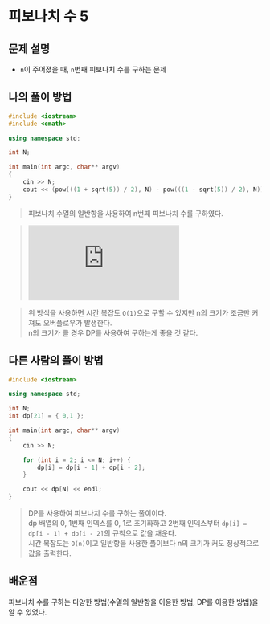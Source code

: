 # 피보나치 수 5

## 문제 설명

* `n`이 주어졌을 때, `n`번째 피보나치 수를 구하는 문제

## 나의 풀이 방법

```c++
#include <iostream>
#include <cmath>

using namespace std;

int N;

int main(int argc, char** argv)
{
	cin >> N;
	cout << (pow(((1 + sqrt(5)) / 2), N) - pow(((1 - sqrt(5)) / 2), N)) / sqrt(5) << endl;
}
```

> 피보나치 수열의 일반항을 사용하여 n번째 피보나치 수를 구하였다.

> ![latex](https://latex.codecogs.com/gif.latex?a_%7Bn%7D%3D%5Cfrac%7B1%7D%7B%5Csqrt%7B5%7D%7D%5Cleft%20%5C%7B%20%5Cleft%20%28%20%5Cfrac%7B1&plus;%5Csqrt%7B5%7D%7D%7B2%7D%20%5Cright%20%29%20%5E%20%7Bn%7D%20-%20%5Cleft%20%28%20%5Cfrac%7B1-%5Csqrt%7B5%7D%7D%7B2%7D%20%5Cright%20%29%20%5E%7Bn%7D%20%5Cright%20%5C%7D)

> 위 방식을 사용하면 시간 복잡도 `O(1)`으로 구할 수 있지만 n의 크기가 조금만 커져도 오버플로우가 발생한다.  
> n의 크기가 클 경우 DP를 사용하여 구하는게 좋을 것 같다.

## 다른 사람의 풀이 방법

```c++
#include <iostream>

using namespace std;

int N;
int dp[21] = { 0,1 };

int main(int argc, char** argv)
{
	cin >> N;

	for (int i = 2; i <= N; i++) {
		dp[i] = dp[i - 1] + dp[i - 2];
	}

	cout << dp[N] << endl;
}
```

> DP를 사용하여 피보나치 수를 구하는 풀이이다.  
> dp 배열의 0, 1번째 인덱스를 0, 1로 초기화하고 2번째 인덱스부터 `dp[i] = dp[i - 1] + dp[i - 2]`의 규칙으로 값을 채운다.  
> 시간 복잡도는 `O(n)`이고 일반항을 사용한 풀이보다 n의 크기가 커도 정상적으로 값을 출력한다.

## 배운점
피보나치 수를 구하는 다양한 방법(수열의 일반항을 이용한 방법, DP를 이용한 방법)을 알 수 있었다.